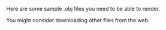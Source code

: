 Here are some sample .obj files you need to be able to render.

You might consider downloading other files from the web.
